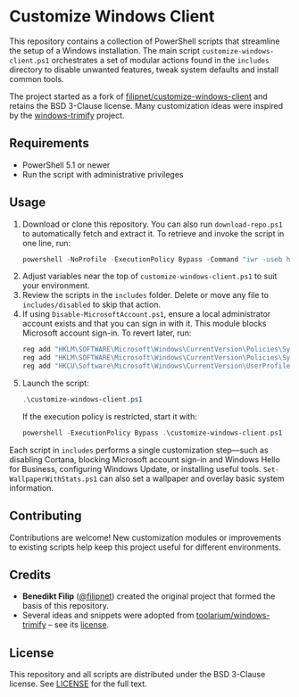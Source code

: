 # Customize Windows Client

This repository contains a collection of PowerShell scripts that streamline the setup of a Windows installation. The main script `customize-windows-client.ps1` orchestrates a set of modular actions found in the `includes` directory to disable unwanted features, tweak system defaults and install common tools.

The project started as a fork of [filipnet/customize-windows-client](https://github.com/filipnet/customize-windows-client) and retains the BSD 3-Clause license. Many customization ideas were inspired by the [windows-trimify](https://github.com/toolarium/windows-trimify) project.

## Requirements
- PowerShell 5.1 or newer
- Run the script with administrative privileges

## Usage
1. Download or clone this repository. You can also run `download-repo.ps1` to automatically fetch and extract it.
   To retrieve and invoke the script in one line, run:
   ```powershell
   powershell -NoProfile -ExecutionPolicy Bypass -Command "iwr -useb https://raw.githubusercontent.com/ShaheedFazal/customize-windows-setup/main/download-repo.ps1 | iex"
   ```
2. Adjust variables near the top of `customize-windows-client.ps1` to suit your environment.
3. Review the scripts in the `includes` folder. Delete or move any file to `includes/disabled` to skip that action.
4. If using `Disable-MicrosoftAccount.ps1`, ensure a local administrator account exists and that you can sign in with it. This module blocks Microsoft account sign-in. To revert later, run:
   ```powershell
   reg add "HKLM\SOFTWARE\Microsoft\Windows\CurrentVersion\Policies\System" /v NoConnectedUser /t REG_DWORD /d 0 /f
   reg add "HKLM\SOFTWARE\Microsoft\Windows\CurrentVersion\Policies\System" /v BlockUserFromCreatingAccounts /t REG_DWORD /d 0 /f
   reg add "HKCU\Software\Microsoft\Windows\CurrentVersion\UserProfileEngagement" /v ScoobeSystemSettingEnabled /t REG_DWORD /d 1 /f
   ```
5. Launch the script:
   ```powershell
   .\customize-windows-client.ps1
   ```
   If the execution policy is restricted, start it with:
   ```powershell
   powershell -ExecutionPolicy Bypass .\customize-windows-client.ps1
   ```

Each script in `includes` performs a single customization step—such as disabling Cortana, blocking Microsoft account sign-in and Windows Hello for Business, configuring Windows Update, or installing useful tools. `Set-WallpaperWithStats.ps1` can also set a wallpaper and overlay basic system information.

## Contributing
Contributions are welcome! New customization modules or improvements to existing scripts help keep this project useful for different environments.

## Credits
- **Benedikt Filip** ([@filipnet](https://github.com/filipnet)) created the original project that formed the basis of this repository.
- Several ideas and snippets were adopted from [toolarium/windows-trimify](https://github.com/toolarium/windows-trimify) – see its [license](https://github.com/toolarium/windows-trimify/blob/master/LICENSE).

## License
This repository and all scripts are distributed under the BSD 3-Clause license. See [LICENSE](LICENSE) for the full text.

